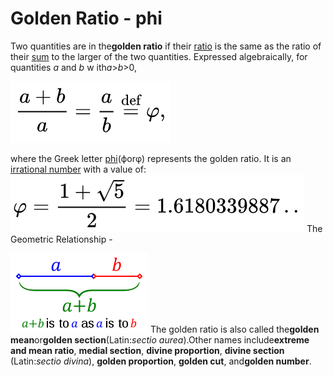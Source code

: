 # Golden Ratio - phi

Two quantities are in the**golden ratio** if their [ratio](https://en.wikipedia.org/wiki/Ratio) is the same as the ratio of their [sum](https://en.wikipedia.org/wiki/Summation) to the larger of the two quantities. Expressed algebraically, for quantities *a* and *b* w ith*a*>*b*>0,

![a def ](media/Golden-Ratio-phi-image1.png)

where the Greek letter [phi](https://en.wikipedia.org/wiki/Phi_(letter))(ϕorφ) represents the golden ratio. It is an [irrational number](https://en.wikipedia.org/wiki/Irrational_number) with a value of:
![image](media/Golden-Ratio-phi-image2.png)
The Geometric Relationship -

![image](media/Golden-Ratio-phi-image3.png)
The golden ratio is also called the**golden mean**or**golden section**(Latin:*sectio aurea*).Other names include**extreme and mean ratio**, **medial section**, **divine proportion**, **divine section** (Latin:*sectio divina*), **golden proportion**, **golden cut**, and**golden number**.
